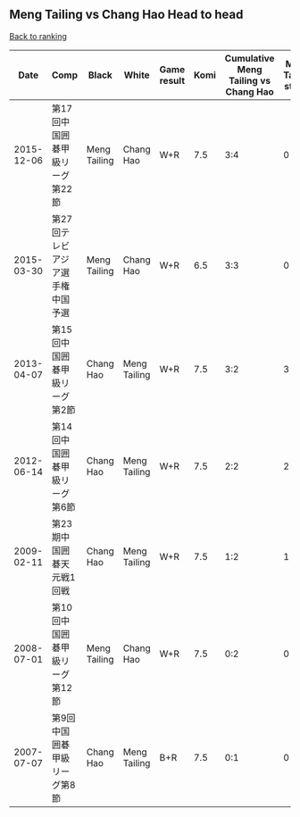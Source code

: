 ## Meng Tailing vs Chang Hao Head to head

[Back to ranking](../../index.md)




| **Date** | **Comp** | **Black** | **White** | **Game result** | **Komi** | **Cumulative Meng Tailing vs Chang Hao** | **Meng Tailing streak** | **Chang Hao streak** | 
| --- | --- | --- | --- | --- | --- | --- | --- | --- |
| 2015-12-06 | 第17回中国囲碁甲級リーグ第22節 | Meng Tailing | Chang Hao | W+R | 7.5 | 3:4 | 0 | 2 | 
| 2015-03-30 | 第27回テレビアジア選手権中国予選 | Meng Tailing | Chang Hao | W+R | 6.5 | 3:3 | 0 | 1 | 
| 2013-04-07 | 第15回中国囲碁甲級リーグ第2節 | Chang Hao | Meng Tailing | W+R | 7.5 | 3:2 | 3 | 0 | 
| 2012-06-14 | 第14回中国囲碁甲級リーグ第6節 | Chang Hao | Meng Tailing | W+R | 7.5 | 2:2 | 2 | 0 | 
| 2009-02-11 | 第23期中国囲碁天元戦1回戦 | Chang Hao | Meng Tailing | W+R | 7.5 | 1:2 | 1 | 0 | 
| 2008-07-01 | 第10回中国囲碁甲級リーグ第12節 | Meng Tailing | Chang Hao | W+R | 7.5 | 0:2 | 0 | 2 | 
| 2007-07-07 | 第9回中国囲碁甲級リーグ第8節 | Chang Hao | Meng Tailing | B+R | 7.5 | 0:1 | 0 | 1 |




